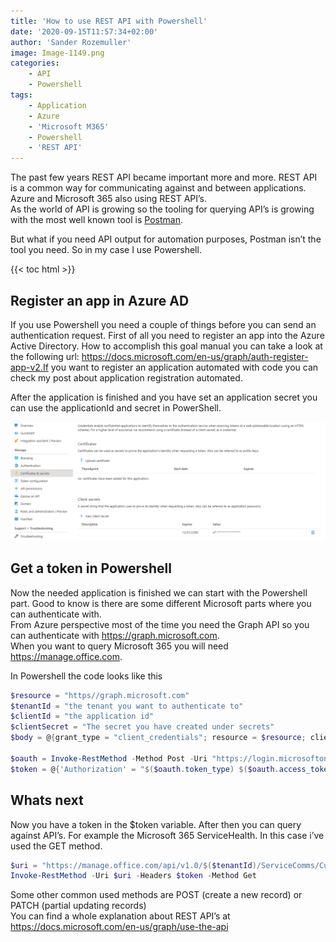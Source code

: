 ```yaml
---
title: 'How to use REST API with Powershell'
date: '2020-09-15T11:57:34+02:00'
author: 'Sander Rozemuller'
image: Image-1149.png
categories:
    - API
    - Powershell
tags:
    - Application
    - Azure
    - 'Microsoft M365'
    - Powershell
    - 'REST API'
---
```


The past few years REST API became important more and more. REST API is a common way for communicating against and between applications. Azure and Microsoft 365 also using REST API’s.   
As the world of API is growing so the tooling for querying API’s is growing with the most well known tool is [Postman](https://www.postman.com/).

But what if you need API output for automation purposes, Postman isn’t the tool you need. So in my case I use Powershell.

{{< toc html >}}

## Register an app in Azure AD

  
If you use Powershell you need a couple of things before you can send an authentication request. First of all you need to register an app into the Azure Active Directory. How to accomplish this goal manual you can take a look at the following url: https://docs.microsoft.com/en-us/graph/auth-register-app-v2.If you want to register an application automated with code you can check my post about application registration automated.

After the application is finished and you have set an application secret you can use the applicationId and secret in PowerShell.

![application](application.png)

## Get a token in Powershell

Now the needed application is finished we can start with the Powershell part. Good to know is there are some different Microsoft parts where you can authenticate with.   
From Azure perspective most of the time you need the Graph API so you can authenticate with https://graph.microsoft.com.   
When you want to query Microsoft 365 you will need https://manage.office.com.

In Powershell the code looks like this

```powershell
$resource = "https//graph.microsoft.com"
$tenantId = "the tenant you want to authenticate to"
$clientId = "the application id"
$clientSecret = "The secret you have created under secrets"
$body = @{grant_type = "client_credentials"; resource = $resource; client_id = $ClientId; client_secret = $ClientSecret }

$oauth = Invoke-RestMethod -Method Post -Uri "https://login.microsoftonline.com/$($tenantID)/oauth2/token?api-version=1.0" -Body $body
$token = @{'Authorization' = "$($oauth.token_type) $($oauth.access_token)" }
```

## Whats next

Now you have a token in the $token variable. After then you can query against API’s. For example the Microsoft 365 ServiceHealth. In this case i’ve used the GET method.

```powershell
$uri = "https://manage.office.com/api/v1.0/$($tenantId)/ServiceComms/CurrentStatus"
Invoke-RestMethod -Uri $uri -Headers $token -Method Get
```

Some other common used methods are POST (create a new record) or PATCH (partial updating records)  
You can find a whole explanation about REST API’s at https://docs.microsoft.com/en-us/graph/use-the-api